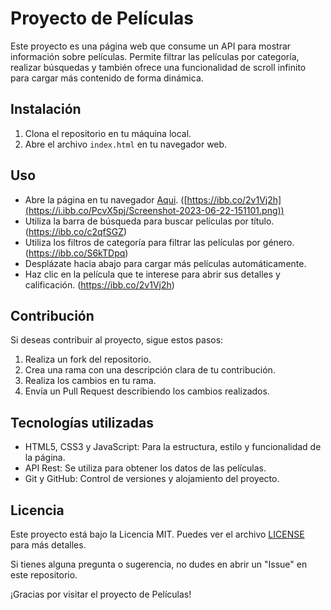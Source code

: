# Proyecto de Películas

Este proyecto es una página web que consume un API para mostrar información sobre películas. Permite filtrar las películas por categoría, realizar búsquedas y también ofrece una funcionalidad de scroll infinito para cargar más contenido de forma dinámica.

## Instalación

1. Clona el repositorio en tu máquina local.
2. Abre el archivo `index.html` en tu navegador web.

## Uso

- Abre la página en tu navegador [Aqui](https://movies-db-estebandev.netlify.app/).
  ([https://ibb.co/2v1Vj2h](https://i.ibb.co/PcvX5pj/Screenshot-2023-06-22-151101.png))
- Utiliza la barra de búsqueda para buscar películas por título.
  (https://ibb.co/c2qfSGZ)
- Utiliza los filtros de categoría para filtrar las películas por género.
  (https://ibb.co/S6kTDpq)
- Desplázate hacia abajo para cargar más películas automáticamente.
- Haz clic en la película que te interese para abrir sus detalles y calificación.
  (https://ibb.co/2v1Vj2h)

## Contribución

Si deseas contribuir al proyecto, sigue estos pasos:

1. Realiza un fork del repositorio.
2. Crea una rama con una descripción clara de tu contribución.
3. Realiza los cambios en tu rama.
4. Envía un Pull Request describiendo los cambios realizados.

## Tecnologías utilizadas

- HTML5, CSS3 y JavaScript: Para la estructura, estilo y funcionalidad de la página.
- API Rest: Se utiliza para obtener los datos de las películas.
- Git y GitHub: Control de versiones y alojamiento del proyecto.

## Licencia

Este proyecto está bajo la Licencia MIT. Puedes ver el archivo [LICENSE](LICENSE) para más detalles.

Si tienes alguna pregunta o sugerencia, no dudes en abrir un "Issue" en este repositorio.

¡Gracias por visitar el proyecto de Películas!
